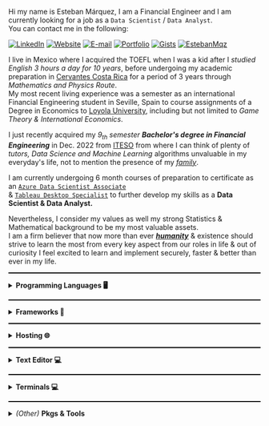 Hi my name is Esteban Márquez, I am a Financial Engineer and I am currently looking for a job as a `Data Scientist` / `Data Analyst`.<br>
You can contact me in the following: 

[![LinkedIn](https://img.shields.io/badge/LinkedIn-041a80?style=flat&logo=linkedin&logoColor=white)](https://www.linkedin.com/in/esteban-m65381722210212839/) [![Website](https://img.shields.io/badge/Website-ffffff?style=flat&logo=opera&logoColor=red)](https://estebanmqz.com) [![E-mail](https://img.shields.io/badge/Business-Mail-052ce6?style=square&logo=mail&logoColor=white)](mailto:esteban@esteban.com) [![Portfolio](https://img.shields.io/badge/Github-Portfolio-010b38?style=flat&logo=github&logoColor=black)](https://estebanmqz.github.io/Portfolio/) [![Gists](https://img.shields.io/badge/Gists-gray?style=flat&logo=gists&logoColor=black)](https://github.com/EstebanMqz) [![EstebanMqz](https://img.shields.io/badge/EstebanMqz-black?style=flat&logo=gitlab)](https://gitlab.com/EstebanMqz)


I live in Mexico where I acquired the TOEFL when I was a kid after I <i>studied English 3 hours a day for 10 years</i>, before undergoing my academic preparation in [Cervantes Costa Rica](https://cervantes.edu.mx) for a period of 3 years through <i>Mathematics and Physics Route</i>.<br>
My most recent living experience was a semester as an international Financial Engineering student in Seville, Spain to course assignments of a Degree in Economics to [Loyola University](https://www.uloyola.es), including but not limited to <i>Game Theory $\&$ International Economics</i>.<br>

I just recently acquired my <i>$9_{th}$ semester <b>Bachelor's degree in Financial Engineering</b></i> in Dec. 2022 from [ITESO](https://www.topuniversities.com/universities/iteso-universidad-jesuita-de-guadalajara) from where I can think of plenty of <i>tutors, Data Science and Machine Learning</i> algorithms unvaluable in my everyday's life, not to mention the presence of my <u><i>family</i></u>. <br>

I am currently undergoing 6 month courses of preparation to certificate as an [`Azure Data Scientist Associate`](https://learn.microsoft.com/en-us/certifications/azure-data-scientist/)<br>
$\&$ [`Tableau Desktop Specialist`](https://www.tableau.com/learn/certification/desktop-specialist) to further develop my skills as a <b>Data Scientist $\&$ Data Analyst.</b>

Nevertheless, I consider my values as well my strong Statistics $\&$ Mathematical background to be my most valuable assets.<br>
I am a firm believer that now more than ever <u><b><i>humanity</i></b></u> $\&$ existence should strive to learn the most from every key aspect from our roles in life $\&$ out of curiosity I feel excited to learn and implement securely, faster $\&$ better than ever in my life.  

<style>
hr {
  border: none;
  height: 2px;
  background-color: black;
  transition: background-color 1s ease-in-out;
}
hr:hover {
  background-color: blue;
}
</style>

<hr>

<details><summary><b> Programming Languages &#x1F5A5;</b></summary>

|                                                     Symbol                                                                                            |   Languages                                               | Experience |
| ----------------------------------------------------------------------------------------------------------------------------------------------------- | --------------------------------------------------------- | -----------|
| <img width="40px" src="https://raw.githubusercontent.com/devicons/devicon/master/icons/python/python-original.svg">                                   | [Python](https://www.python.org/)                         | 5+ years   |
| <img width="40px" src="https://raw.githubusercontent.com/devicons/devicon/master/icons/r/r-original.svg">                                             | [R](https://www.r-project.org/)                           | 4+ years   |
| <img width="30px" src="https://raw.githubusercontent.com/devicons/devicon/master/icons/matlab/matlab-original.svg">                                   | [MATLAB](https://www.mathworks.com/products/matlab.html)  | 4+ years   |
| <img width="30px" src="https://www.svgrepo.com/show/306375/markdown.svg">                                                                             | [Markdown](https://www.markdownguide.org/)                | 4+ years   |
| <img width="30px" src="https://upload.wikimedia.org/wikipedia/commons/thumb/4/45/LaTeX_project_logo_bird.svg/1280px-LaTeX_project_logo_bird.svg.png"> | [LaTeX](https://www.latex-project.org/)                   | 4+ years   |
| <img width="30px" src="https://raw.githubusercontent.com/devicons/devicon/master/icons/git/git-original.svg">                                         | [Git](https://git-scm.com/)                               | 4+ years   |
| <img width="30px" src="https://raw.githubusercontent.com/devicons/devicon/master/icons/html5/html5-original.svg">                                     | [HTML](https://developer.mozilla.org/en-US/docs/Web/HTML) | 3+ years   |
| <img width="30px" src="https://raw.githubusercontent.com/devicons/devicon/master/icons/css3/css3-original.svg">                                       | [CSS](https://developer.mozilla.org/en-US/docs/Web/CSS)   | 3+ years   |
| <img width="30px" src="https://upload.wikimedia.org/wikipedia/commons/thumb/5/5a/Official_YAML_Logo.svg/1113px-Official_YAML_Logo.svg.png">           | [YAML](https://yaml.org/)                                 | 1+ years   |

</details>

<style>
hr {
  border: none;
  height: 2px;
  background-color: black;
  transition: background-color 1s ease-in-out;
}
hr:hover {
  background-color: blue;
}
</style>

<hr>

<details><summary><b>Frameworks &#x1F4F1;</b></summary>

| Symbol                                                                                                                      | Framework                                  | Experience   |
| --------------------------------------------------------------------------------------------------------------------------- | ------------------------------------------ | ------------ |
| <img width="30px" src="https://streamlit.io/images/brand/streamlit-mark-color.svg">                                         | [Streamlit](https://streamlit.io)          | 2+ years     |
| <img width="30px" src="https://upload.wikimedia.org/wikipedia/commons/a/ae/Keras_logo.svg">                                 | [Keras](https://keras.io)                  | 1+ year      |
| <img width="30px" src="https://raw.githubusercontent.com/devicons/devicon/master/icons/pytorch/pytorch-original.svg">       | [PyTorch](https://pytorch.org)             | 1+ year      |
| <img width="30px" src="https://raw.githubusercontent.com/devicons/devicon/master/icons/tensorflow/tensorflow-original.svg"> | [TensorFlow](https://www.tensorflow.org)   | 1+ year      |
| <img width="30px" src="https://raw.githubusercontent.com/devicons/devicon/master/icons/nodejs/nodejs-original.svg">         | [Node.js](https://nodejs.org/en)           | 1+ year      |
| <img width="30px" src="https://raw.githubusercontent.com/devicons/devicon/master/icons/react/react-original.svg">           | [React.js](https://create-react-app.dev)   | 1+ year      |

</details>

<style>
hr {
  border: none;
  height: 2px;
  background-color: black;
  transition: background-color 1s ease-in-out;
}
hr:hover {
  background-color: blue;
}
</style>

<hr>

<details><summary><b>Hosting &#x1F310;</b></summary>

| Symbol                                                                                                                                                         | Service                                     | Experience          |
| -------------------------------------------------------------------------------------------------------------------------------------------------------------- | ------------------------------------------- | ------------------- |
| <img width="30px" src="https://icon-library.com/images/github-icon-svg/github-icon-svg-0.jpg">                                                                 | [Github](https://github.com)                | 4+ year             |
| <img width="30px" src="https://upload.wikimedia.org/wikipedia/commons/3/35/GitLab_icon.svg">                                                                   | [Gitlab](https://about.gitlab.com)          | 2+ years            |
| <img width="30px" src="https://upload.wikimedia.org/wikipedia/commons/f/fa/Microsoft_Azure.svg">                                                               | [Azure](https://azure.microsoft.com/en-us/) | 1+ year             |

</details>

<style>
hr {
  border: none;
  height: 2px;
  background-color: black;
  transition: background-color 1s ease-in-out;
}
hr:hover {
  background-color: blue;
}
</style>

<hr>

<details><summary><b>Text Editor &#x1F4BB;</b></summary>

| Symbol                                                                                                                                                                                        | Editor                                                   | Experience          |
| --------------------------------------------------------------------------------------------------------------------------------------------------------------------------------------------  | -------------------------------------------------------  | ------------------- |
| <img width="30px" src="https://upload.wikimedia.org/wikipedia/commons/thumb/3/38/Jupyter_logo.svg/1767px-Jupyter_logo.svg.png">                                                               | [Jupyter](https://jupyter.org)                           | 4+ years            |
| <img width="30px" src="https://i.stack.imgur.com/bUpIh.png">                                                                                                                                  | [RStudio](https://posit.co/download/rstudio-desktop/)    | 3+ years            |
| <img width="30px" src="https://upload.wikimedia.org/wikipedia/commons/thumb/archive/7/7e/20211122181339%21Spyder_logo.svg/120px-Spyder_logo.svg.png">                                         | [Spyder](https://www.spyder-ide.org)                     | 3+ years            |
| <img width="30px" src="https://w7.pngwing.com/pngs/449/527/png-transparent-matlab-tutorial-computer-software-engineering-data-analysis-creative-writing-miscellaneous-angle-triangle.png">    | [Matlab](https://www.mathworks.com/products/matlab.html) | 3+ years            |
| <img width="30px" src="https://upload.wikimedia.org/wikipedia/commons/thumb/9/9a/Visual_Studio_Code_1.35_icon.svg/768px-Visual_Studio_Code_1.35_icon.svg.png">                                | [VSCode](https://code.visualstudio.com)                  | 2+ years            |
| <img width="30px" src="https://upload.wikimedia.org/wikipedia/commons/thumb/1/1d/PyCharm_Icon.svg/1024px-PyCharm_Icon.svg.png">                                                               | [PyCharm](https://www.jetbrains.com/pycharm/)            | 2+ years   

</details>

<style>
hr {
  border: none;
  height: 2px;
  background-color: black;
  transition: background-color 1s ease-in-out;
}
hr:hover {
  background-color: blue;
}
</style>

<hr>

<details><summary><b>Terminals &#x1F4BB;</b></summary>

| Symbol                                                                                                                                                          | Editor     | Experience          |
| --------------------------------------------------------------------------------------------------------------------------------------------------------------- | ---------- | ------------------- |
| <img width="30px" src="https://encrypted-tbn0.gstatic.com/images?q=tbn:ANd9GcTPDcyppWsLOcYPm4CBTVs3zeg4TtTAaAZKWSwe39UYRVtuULYfS8WMglCYzskoMNS6Sfo&usqp=CAU">   | [Conda](https://docs.conda.io/en/latest/)      | 4+ year             |
| <img width="30px" src="https://upload.wikimedia.org/wikipedia/commons/thumb/4/4b/Bash_Logo_Colored.svg/2048px-Bash_Logo_Colored.svg.png">                       | [Bash](https://gitforwindows.org)       | 3+ year             |
| <img width="30px" src="https://static.thenounproject.com/png/133029-200.png">                                                                                   | [CMD](https://learn.microsoft.com/en-us/windows-server/administration/windows-commands/cmd)        | 2+ year             |
| <img width="30px" src="https://logodix.com/logo/335899.png">                                                                                                    | [Shell](https://learn.microsoft.com/en-us/powershell/scripting/install/installing-powershell-on-windows?view=powershell-7.3)      | 2+ year             |


</details>

<style>
hr {
  border: none;
  height: 2px;
  background-color: black;
  transition: background-color 1s ease-in-out;
}
hr:hover {
  background-color: blue;
}
</style>

<hr>

<details><summary><i>(Other)</i> <b> Pkgs & Tools</b></summary>
<br>

+ Numpy
+ Pandas
+ matplotlib
+ seaborn
+ scikit-learn
+ statsmodels
+ xgboost
+ tensorflow
+ keras
+ pytorch
+ scipy
+ NTLK
+ Pillow
+ Requests
+ BeautifulSoup
+ ggplot2
+ dplyr
+ tidyr
+ lubridate
+ stringr
+ readr
+ purrr
+ tibble
+ kntir
+ plotly
+ tidyverse
+ Deep Learning Toolbox
+ Curve Fitting Toolbox
+ Simulink
+ Neural Network Toolbox